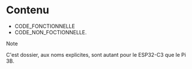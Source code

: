 # Contenu
* CODE_FONCTIONNELLE
* CODE_NON_FOCTIONNELLE.

> [!NOTE]
> C'est dossier, aux noms explicites, sont autant pour le ESP32-C3 que le Pi 3B.
